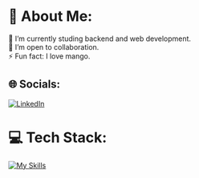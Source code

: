 # 💫 About Me:
🔭 I’m currently studing backend and web development.  
👯 I’m open to collaboration.  
⚡ Fun fact: I love mango.

## 🌐 Socials:
[![LinkedIn](https://img.shields.io/badge/LinkedIn-%230077B5.svg?logo=linkedin&logoColor=white)](www.linkedin.com/in/denys-zherdetskyi-a18241308)  

# 💻 Tech Stack:
[![My Skills](https://skillicons.dev/icons?i=typescript,laravel,javascript,html,css,react,nextjs,docker,git,github,figma&)](https://skillicons.dev)

